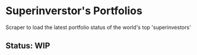 # Superinverstor's Portfolios
Scraper to load the latest portfolio status of the world's top 'superinvestors'

## Status: WIP
